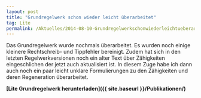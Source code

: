 ```yaml
---
layout: post
title: "Grundregelwerk schon wieder leicht überarbeitet"
tag: Lite
permalink: /Aktuelles/2014-08-10-Grundregelwerkschonwiederleichtueberarbeitet
---
```


Das Grundregelwerk wurde nochmals überarbeitet. Es wurden noch einige kleinere Rechtschreib- und Tippfehler bereinigt. Zudem hat sich in den letzten Regelwerkversionen noch ein alter Text über Zähigkeiten eingeschlichen der jetzt auch aktualisiert ist. In diesem Zuge habe ich dann auch noch ein paar leicht unklare Formulierungen zu den Zähigkeiten und deren Regeneration überarbeitet.

**[Lite Grundregelwerk herunterladen]({{ site.baseurl }}/Publikationen/)**
